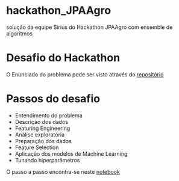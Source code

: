 # hackathon_JPAAgro
solução da equipe Sirius do Hackathon JPAAgro com ensemble de algoritmos


# Desafio do Hackathon
O Enunciado do problema pode ser visto através do [repositório](https://github.com/dsrg-icet/hackathon_JPAAgro)


# Passos do desafio
- Entendimento do problema
- Descrição dos dados
- Featuring Engineering
- Análise exploratória
- Preparação dos dados
- Feature Selection
- Aplicação dos modelos de Machine Learning
- Tunando hiperparâmetros

O passo a passo encontra-se neste [notebook]()
